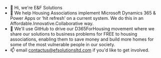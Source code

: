 - 👋 Hi, we're E&F Solutions
- 👀 We help Housing Associations implement Microsoft Dynamics 365 & Power Apps or ‘hit refresh’ on a current system. We do this in an Affordable.Innovative.Collaborative way.
- 🌱 We'll use GitHub to drive our D365ForHousing movement where we share our solutions to business problems for FREE to housing associations, enabling them to save money and build more homes for some of the most vulnerable people in our society.
- 📫 email contactus@efsolutionsltd.com if you'd like to get involved. 

<!---
efsolutionsltd/efsolutionsltd is a ✨ special ✨ repository because its `README.md` (this file) appears on your GitHub profile.
You can click the Preview link to take a look at your changes.
--->
